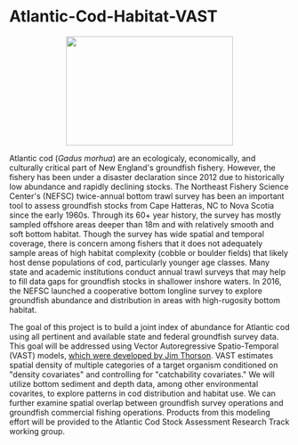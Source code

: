# Atlantic-Cod-Habitat-VAST
<p align="center">
  <img width="300" height="196" src="https://ian.umces.edu/site/assets/files/17233/gadus-morhua-atlantic-cod.svg">
</p>

Atlantic cod (_Gadus morhua_) are an ecologicaly, economically, and culturally critical part of New England's groundfish fishery. However, the fishery has been under a disaster declaration since 2012 due to historically low abundance and rapidly declining stocks. The Northeast Fishery Science Center's (NEFSC) twice-annual bottom trawl survey has been an important tool to assess groundfish stocks from Cape Hatteras, NC to Nova Scotia since the early 1960s. Through its 60+ year history, the survey has mostly sampled offshore areas deeper than 18m and with relatively smooth and soft bottom habitat. Though the survey has wide spatial and temporal coverage, there is concern among fishers that it does not adequately sample areas of high habitat complexity (cobble or boulder fields) that likely host dense populations of cod, particularly younger age classes. Many state and academic institutions conduct annual trawl surveys that may help to fill data gaps for groundfish stocks in shallower inshore waters. In 2016, the NEFSC launched a cooperative bottom longline survey to explore groundfish abundance and distribution in areas with high-rugosity bottom habitat.

The goal of this project is to build a joint index of abundance for Atlantic cod using all pertinent and available state and federal groundfish survey data. This goal will be addressed using Vector Autoregressive Spatio-Temporal (VAST) models, [which were developed by Jim Thorson](https://github.com/James-Thorson-NOAA/VAST). VAST estimates spatial density of multiple categories of a target organism conditioned on "density covariates" and controlling for "catchability covariates." We will utilize bottom sediment and depth data, among other environmental covarites, to explore patterns in cod distribution and habitat use. We can further examine spatial overlap between groundfish survey operations and groundfish commercial fishing operations. Products from this modeling effort will be provided to the Atlantic Cod Stock Assessment Research Track working group.
